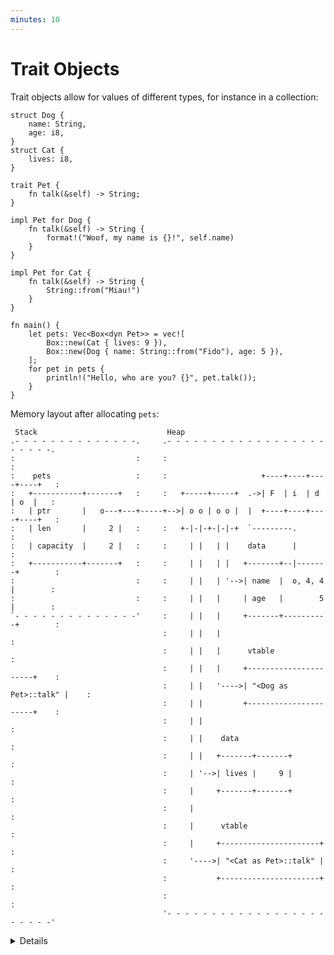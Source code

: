 ```yaml
---
minutes: 10
---
```


# Trait Objects

Trait objects allow for values of different types, for instance in a collection:

```rust,editable
struct Dog {
    name: String,
    age: i8,
}
struct Cat {
    lives: i8,
}

trait Pet {
    fn talk(&self) -> String;
}

impl Pet for Dog {
    fn talk(&self) -> String {
        format!("Woof, my name is {}!", self.name)
    }
}

impl Pet for Cat {
    fn talk(&self) -> String {
        String::from("Miau!")
    }
}

fn main() {
    let pets: Vec<Box<dyn Pet>> = vec![
        Box::new(Cat { lives: 9 }),
        Box::new(Dog { name: String::from("Fido"), age: 5 }),
    ];
    for pet in pets {
        println!("Hello, who are you? {}", pet.talk());
    }
}
```

Memory layout after allocating `pets`:

```bob
 Stack                             Heap
.- - - - - - - - - - - - - -.     .- - - - - - - - - - - - - - - - - - - - - - -.
:                           :     :                                             :
:    pets                   :     :                     +----+----+----+----+   :
:   +-----------+-------+   :     :   +-----+-----+  .->| F  | i  | d  | o  |   :
:   | ptr       |   o---+---+-----+-->| o o | o o |  |  +----+----+----+----+   :
:   | len       |     2 |   :     :   +-|-|-+-|-|-+  `---------.                :
:   | capacity  |     2 |   :     :     | |   | |    data      |                :
:   +-----------+-------+   :     :     | |   | |   +-------+--|-------+        :
:                           :     :     | |   | '-->| name  |  o, 4, 4 |        :
:                           :     :     | |   |     | age   |        5 |        :
`- - - - - - - - - - - - - -'     :     | |   |     +-------+----------+        :
                                  :     | |   |                                 :
                                  :     | |   |      vtable                     :
                                  :     | |   |     +----------------------+    :
                                  :     | |   '---->| "<Dog as Pet>::talk" |    :
                                  :     | |         +----------------------+    :
                                  :     | |                                     :
                                  :     | |    data                             :
                                  :     | |   +-------+-------+                 :
                                  :     | '-->| lives |     9 |                 :
                                  :     |     +-------+-------+                 :
                                  :     |                                       :
                                  :     |      vtable                           :
                                  :     |     +----------------------+          :
                                  :     '---->| "<Cat as Pet>::talk" |          :
                                  :           +----------------------+          :
                                  :                                             :
                                  '- - - - - - - - - - - - - - - - - - - - - - -'
```

<details>

- Types that implement a given trait may be of different sizes. This makes it
  impossible to have things like `Vec<dyn Pet>` in the example above.
- `dyn Pet` is a way to tell the compiler about a dynamically sized type that
  implements `Pet`.
- In the example, `pets` is allocated on the stack and the vector data is on the
  heap. The two vector elements are _fat pointers_:
  - A fat pointer is a double-width pointer. It has two components: a pointer to
    the actual object and a pointer to the [virtual method table] (vtable) for
    the `Pet` implementation of that particular object.
  - The data for the `Dog` named Fido is the `name` and `age` fields. The `Cat`
    has a `lives` field.
- Compare these outputs in the above example:
  ```rust,ignore
  println!("{} {}", std::mem::size_of::<Dog>(), std::mem::size_of::<Cat>());
  println!("{} {}", std::mem::size_of::<&Dog>(), std::mem::size_of::<&Cat>());
  println!("{}", std::mem::size_of::<&dyn Pet>());
  println!("{}", std::mem::size_of::<Box<dyn Pet>>());
  ```

[virtual method table]: https://en.wikipedia.org/wiki/Virtual_method_table

</details>

